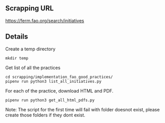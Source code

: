 ## Scrapping URL
https://ferm.fao.org/search/initiatives

## Details
Create a temp directory
```
mkdir temp
```

Get list of all the practices
```
cd scrapping/implementation_fao_good_practices/
pipenv run python3 list_all_initiatives.py
```

For each of the practice, download HTML and PDF.
```
pipenv run python3 get_all_html_pdfs.py
```

Note: The script for the first time will fail with folder doesnot exist, please create those folders if they dont exist.
